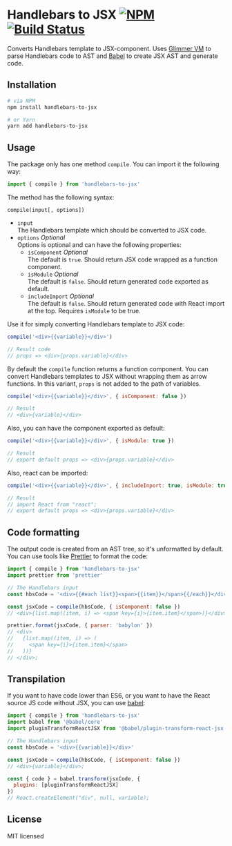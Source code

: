 # Handlebars to JSX [![NPM](https://img.shields.io/npm/v/handlebars-to-jsx.svg?style=flat-square)](https://www.npmjs.com/package/handlebars-to-jsx) [![Build Status](https://img.shields.io/travis/danakt/handlebars-to-jsx.svg?style=flat-square)](https://travis-ci.org/danakt/handlebars-to-jsx)

Converts Handlebars template to JSX-component. Uses [Glimmer VM](https://github.com/glimmerjs/glimmer-vm/) to parse Handlebars code to AST and [Babel](https://github.com/babel/babel/) to create JSX AST and generate code.

## Installation

```bash
# via NPM
npm install handlebars-to-jsx

# or Yarn
yarn add handlebars-to-jsx
```

## Usage

The package only has one method `compile`. You can import it the following way:

```js
import { compile } from 'handlebars-to-jsx'
```

The method has the following syntax:

```
compile(input[, options])
```

- `input`  
  The Handlebars template which should be converted to JSX code.
- `options` _Optional_  
  Options is optional and can have the following properties:
  - `isComponent` _Optional_  
    The default is `true`. Should return JSX code wrapped as a function component.
  - `isModule` _Optional_  
    The default is `false`. Should return generated code exported as default.
  - `includeImport` _Optional_  
    The default is `false`. Should return generated code with React import at the top. Requires `isModule` to be true.

Use it for simply converting Handlebars template to JSX code:

```js
compile('<div>{{variable}}</div>')

// Result code
// props => <div>{props.variable}</div>
```

By default the `compile` function returns a function component. You can convert Handlebars templates to JSX without wrapping them as arrow functions. In this variant, `props` is not added to the path of variables.

```js
compile('<div>{{variable}}</div>', { isComponent: false })

// Result
// <div>{variable}</div>
```

Also, you can have the component exported as default:

```js
compile('<div>{{variable}}</div>', { isModule: true })

// Result
// export default props => <div>{props.variable}</div>
```

Also, react can be imported:

```js
compile('<div>{{variable}}</div>', { includeInport: true, isModule: true })

// Result
// import React from "react";
// export default props => <div>{props.variable}</div>
```

## Code formatting

The output code is created from an AST tree, so it's unformatted by default. You can use tools like [Prettier](https://prettier.io/docs/en/api.html) to format the code:

```js
import { compile } from 'handlebars-to-jsx'
import prettier from 'prettier'

// The Handlebars input
const hbsCode = '<div>{{#each list}}<span>{{item}}</span>{{/each}}</div>'

const jsxCode = compile(hbsCode, { isComponent: false })
// <div>{list.map((item, i) => <span key={i}>{item.item}</span>)}</div>;

prettier.format(jsxCode, { parser: 'babylon' })
// <div>
//   {list.map((item, i) => (
//     <span key={i}>{item.item}</span>
//   ))}
// </div>;
```

## Transpilation

If you want to have code lower than ES6, or you want to have the React source JS code without JSX, you can use [babel](https://github.com/babel/babel):

```js
import { compile } from 'handlebars-to-jsx'
import babel from '@babel/core'
import pluginTransformReactJSX from '@babel/plugin-transform-react-jsx'

// The Handlebars input
const hbsCode = '<div>{{variable}}</div>'

const jsxCode = compile(hbsCode, { isComponent: false })
// <div>{variable}</div>;

const { code } = babel.transform(jsxCode, {
  plugins: [pluginTransformReactJSX]
})
// React.createElement("div", null, variable);
```

## License

MIT licensed
